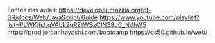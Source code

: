 Fontes das aulas:
https://developer.mozilla.org/pt-BR/docs/Web/JavaScript/Guide
https://www.youtube.com/playlist?list=PLWKjhJtqVAbk2qRZtWSzCIN38JC_NdhW5
https://prod.jordanhayashi.com/bootcamp
https://cs50.github.io/web/
